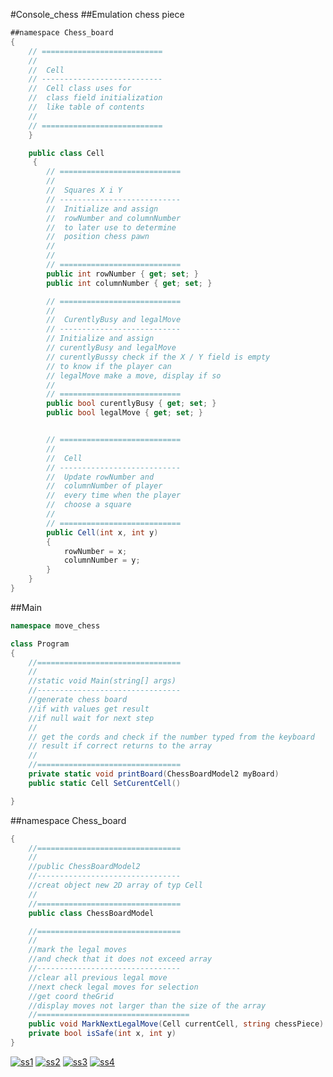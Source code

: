 #Console_chess
##Emulation chess piece

```cs
##namespace Chess_board
{
    // ===========================
    //
    //  Cell
    // ---------------------------
    //  Cell class uses for 
    //  class field initialization
    //  like table of contents
    //
    // ===========================
	}

    public class Cell
	 {
        // ===========================
        //
        //  Squares X i Y
        // ---------------------------
        //  Initialize and assign
        //  rowNumber and columnNumber
        //  to later use to determine
        //  position chess pawn
        //  
        //
        // ===========================
        public int rowNumber { get; set; } 
        public int columnNumber { get; set; }

        // ===========================
        //
        //  CurentlyBusy and legalMove
        // ---------------------------
        // Initialize and assign
        // curentlyBusy and legalMove
        // curentlyBussy check if the X / Y field is empty
        // to know if the player can
        // legalMove make a move, display if so
        //
        // ===========================
        public bool curentlyBusy { get; set; }
        public bool legalMove { get; set; }


        // ===========================
        //
        //  Cell
        // ---------------------------
        //  Update rowNumber and
        //  columnNumber of player
        //  every time when the player
        //  choose a square
        //
        // ===========================
        public Cell(int x, int y)
        {
            rowNumber = x;
            columnNumber = y;
        }
    }
}
```
##Main
```cs
namespace move_chess

class Program
{
    //================================
    //
    //static void Main(string[] args)
    //--------------------------------
    //generate chess board
    //if with values get result
    //if null wait for next step
    //
    // get the cords and check if the number typed from the keyboard
    // result if correct returns to the array
    //
    //================================
    private static void printBoard(ChessBoardModel2 myBoard)
    public static Cell SetCurentCell()

}
```

##namespace Chess_board
```cs
{
    //================================
    //
    //public ChessBoardModel2
    //--------------------------------
    //creat object new 2D array of typ Cell
    //
    //================================
    public class ChessBoardModel

    //================================
    //
    //mark the legal moves
    //and check that it does not exceed array
    //--------------------------------
    //clear all previous legal move
    //next check legal moves for selection
    //get coord theGrid
    //display moves not larger than the size of the array
    //==================================
    public void MarkNextLegalMove(Cell currentCell, string chessPiece)
    private bool isSafe(int x, int y)
}
```
<a href="https://ibb.co/1qpkTrh"><img src="https://i.ibb.co/MVjm7cW/ss1.png" alt="ss1" border="0"></a>
<a href="https://ibb.co/0XLLT5q"><img src="https://i.ibb.co/b3VVTt1/ss2.png" alt="ss2" border="0"></a>
<a href="https://ibb.co/zPzRhKJ"><img src="https://i.ibb.co/L93tz45/ss3.png" alt="ss3" border="0"></a>
<a href="https://ibb.co/gzprRbW"><img src="https://i.ibb.co/1850mYX/ss4.png" alt="ss4" border="0"></a>
